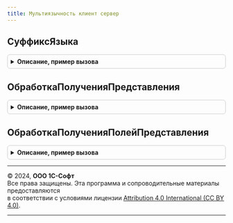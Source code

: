 ```yaml
---
title: Мультиязычность клиент сервер
---
```



## СуффиксЯзыка
<details style="margin: 1em 0; padding: 0.5em; border: 1px solid #ccc; border-radius: 6px;">

<summary style="font-weight: bold; cursor: pointer;">Описание, пример вызова</summary>

```bsl

// Возражает суффикс языка с порядковым номером языка. Например, "Язык1".
//
// Параметры:
//  ПорядковыйНомерЯзыка - Число - порядковый номер языка в приложении.
//
// Возвращаемое значение:
//  Строка - суффикс языка с порядковым номером языка.
//
Функция СуффиксЯзыка(ПорядковыйНомерЯзыка = Неопределено) Экспорт
```

Пример вызова
```bsl
Результат = МультиязычностьКлиентСервер.СуффиксЯзыка(ПорядковыйНомерЯзыка);
```
</details>

## ОбработкаПолученияПредставления
<details style="margin: 1em 0; padding: 0.5em; border: 1px solid #ccc; border-radius: 6px;">

<summary style="font-weight: bold; cursor: pointer;">Описание, пример вызова</summary>

```bsl

// Вызывается при получении представления объекта или ссылки в зависимости от языка,
// используемого при работе пользователя.
//
// Параметры:
//  Данные               - Структура - содержит значения полей, из которых формируется представление.
//  Представление        - Строка - в данный параметр нужно поместить сформированное представление.
//  СтандартнаяОбработка - Булево - в данный параметр передается признак формирования стандартного представления.
//  ИмяРеквизита         - Строка - указывает, в каком реквизите хранится представление на основном языке.
//
Процедура ОбработкаПолученияПредставления(Данные, Представление, СтандартнаяОбработка, ИмяРеквизита = "Наименование") Экспорт
```

Пример вызова
```bsl
МультиязычностьКлиентСервер.ОбработкаПолученияПредставления(Данные, Представление, СтандартнаяОбработка, ИмяРеквизита);
```
</details>

## ОбработкаПолученияПолейПредставления
<details style="margin: 1em 0; padding: 0.5em; border: 1px solid #ccc; border-radius: 6px;">

<summary style="font-weight: bold; cursor: pointer;">Описание, пример вызова</summary>

```bsl

// Вызывается для формирования состава полей, из которых формируется представление объекта или ссылки.
// Состав полей формируется с учетом текущего языка пользователя.
//
// Параметры:
//  Поля                 - Массив - массив, содержащий имена полей, которые нужны для формирования представления объекта
//                                  или ссылки.
//  СтандартнаяОбработка - Булево - в данный параметр передается признак выполнения стандартной (системной) обработки события.
//                                  Если в теле процедуры-обработчика установить данному параметру значение Ложь,
//                                  стандартная обработка события производиться не будет.
//  ИмяРеквизита         - Строка - указывает, в каком реквизите хранится представление на основном языке.
//
Процедура ОбработкаПолученияПолейПредставления(Поля, СтандартнаяОбработка, ИмяРеквизита = "Наименование") Экспорт
```

Пример вызова
```bsl
МультиязычностьКлиентСервер.ОбработкаПолученияПолейПредставления(Поля, СтандартнаяОбработка, ИмяРеквизита);
```
</details>

---

© 2024, **ООО 1С-Софт**  
Все права защищены. Эта программа и сопроводительные материалы предоставляются  
в соответствии с условиями лицензии [Attribution 4.0 International (CC BY 4.0)](https://creativecommons.org/licenses/by/4.0/legalcode).

---
